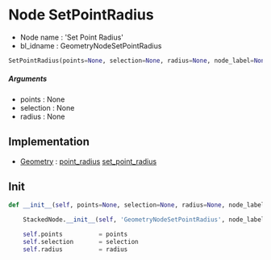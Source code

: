 # Node SetPointRadius

- Node name : 'Set Point Radius'
- bl_idname : GeometryNodeSetPointRadius


``` python
SetPointRadius(points=None, selection=None, radius=None, node_label=None, node_color=None)
```
##### Arguments

- points : None
- selection : None
- radius : None

## Implementation

- [Geometry](/docs/GeoNodes/Geometry.md) : [point_radius](/docs/GeoNodes/Geometry.md#point_radius) [set_point_radius](/docs/GeoNodes/Geometry.md#set_point_radius)

## Init

``` python
def __init__(self, points=None, selection=None, radius=None, node_label=None, node_color=None):

    StackedNode.__init__(self, 'GeometryNodeSetPointRadius', node_label=node_label, node_color=node_color)

    self.points          = points
    self.selection       = selection
    self.radius          = radius
```
